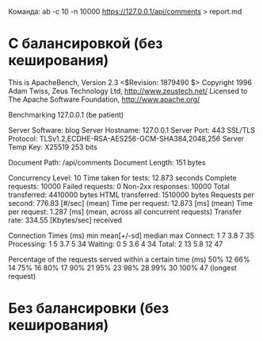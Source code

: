 Команда: ab -c 10 -n 10000 https://127.0.0.1/api/comments > report.md

# С балансировкой (без кеширования)

This is ApacheBench, Version 2.3 <$Revision: 1879490 $>
Copyright 1996 Adam Twiss, Zeus Technology Ltd, http://www.zeustech.net/
Licensed to The Apache Software Foundation, http://www.apache.org/

Benchmarking 127.0.0.1 (be patient)


Server Software:        blog
Server Hostname:        127.0.0.1
Server Port:            443
SSL/TLS Protocol:       TLSv1.2,ECDHE-RSA-AES256-GCM-SHA384,2048,256
Server Temp Key:        X25519 253 bits

Document Path:          /api/comments
Document Length:        151 bytes

Concurrency Level:      10
Time taken for tests:   12.873 seconds
Complete requests:      10000
Failed requests:        0
Non-2xx responses:      10000
Total transferred:      4410000 bytes
HTML transferred:       1510000 bytes
Requests per second:    776.83 [#/sec] (mean)
Time per request:       12.873 [ms] (mean)
Time per request:       1.287 [ms] (mean, across all concurrent requests)
Transfer rate:          334.55 [Kbytes/sec] received

Connection Times (ms)
              min  mean[+/-sd] median   max
Connect:        1    7   3.8      7      35
Processing:     1    5   3.7      5      34
Waiting:        0    5   3.6      4      34
Total:          2   13   5.8     12      47

Percentage of the requests served within a certain time (ms)
  50%     12
  66%     14
  75%     16
  80%     17
  90%     21
  95%     23
  98%     28
  99%     30
 100%     47 (longest request)

# Без балансировки (без кеширования)
